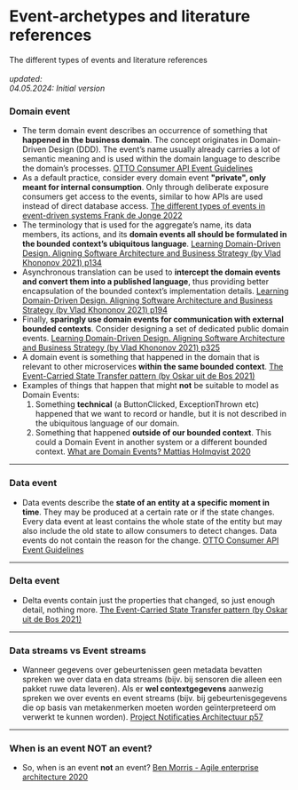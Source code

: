 # Event-archetypes and literature references
The different types of events and literature references
<br>
<br>
*updated:*<br>
*04.05.2024: Initial version*
<br>

### Domain event
* The term domain event describes an occurrence of something that **happened in the business domain**. The concept originates in Domain-Driven Design (DDD). The event’s name usually already carries a lot of semantic meaning and is used within the domain language to describe the domain’s processes. [OTTO Consumer API Event Guidelines](https://api.otto.de/portal/guidelines/event-guidelines/concepts#domain-events)
* As a default practice, consider every domain event **"private", only meant for internal consumption**. Only through deliberate exposure consumers get access to the events, similar to how APIs are used instead of direct database access. [The different types of events in event-driven systems Frank de Jonge 2022](https://blog.frankdejonge.nl/the-different-types-of-events-in-event-driven-systems/)
* The terminology that is used for the aggregate’s name, its data members, its actions, and its **domain events all should be formulated in the bounded context’s ubiquitous language**. [Learning Domain-Driven Design. Aligning Software Architecture and Business Strategy (by Vlad Khononov 2021) p134](https://www.oreilly.com/library/view/learning-domain-driven-design/9781098100124/)
* Asynchronous translation can be used to **intercept the domain events and convert them into a published language**, thus providing better encapsulation of the bounded context’s implementation details. [Learning Domain-Driven Design. Aligning Software Architecture and Business Strategy (by Vlad Khononov 2021) p194](https://www.oreilly.com/library/view/learning-domain-driven-design/9781098100124/)
* Finally, **sparingly use domain events for communication with external bounded contexts**. Consider designing a set of dedicated public domain events. [Learning Domain-Driven Design. Aligning Software Architecture and Business Strategy (by Vlad Khononov 2021) p325](https://www.oreilly.com/library/view/learning-domain-driven-design/9781098100124/)
* A domain event is something that happened in the domain that is relevant to other microservices **within the same bounded context**. [The Event-Carried State Transfer pattern (by Oskar uit de Bos 2021)](https://itnext.io/the-event-carried-state-transfer-pattern-aae49715bb7f)
* Examples of things that happen that might **not** be suitable to model as Domain Events:
    1. Something **technical** (a ButtonClicked, ExceptionThrown etc) happened that we want to record or handle, but it is not described in the ubiquitous language of our domain.
    2. Something that happened **outside of our bounded context**. This could a Domain Event in another system or a different bounded context. [What are Domain Events? Mattias Holmqvist 2020](https://web.archive.org/web/20221201162409/https://serialized.io/ddd/domain-event/)

___

### Data event
* Data events describe the **state of an entity at a specific moment in time**. They may be produced at a certain rate or if the state changes. Every data event at least contains the whole state of the entity but may also include the old state to allow consumers to detect changes. Data events do not contain the reason for the change. [OTTO Consumer API Event Guidelines](https://api.otto.de/portal/guidelines/event-guidelines/concepts#data-events)

___

### Delta event
* Delta events contain just the properties that changed, so just enough detail, nothing more. [The Event-Carried State Transfer pattern (by Oskar uit de Bos 2021)](https://itnext.io/the-event-carried-state-transfer-pattern-aae49715bb7f)


___

### Data streams vs Event streams
* Wanneer gegevens over gebeurtenissen geen metadata bevatten spreken we over data en data streams (bijv. bij sensoren die alleen een pakket ruwe data leveren). Als er **wel contextgegevens** aanwezig spreken we over events en event streams (bijv. bij gebeurtenisgegevens die op basis van metakenmerken moeten worden geïnterpreteerd om verwerkt te kunnen worden). [Project Notificaties Architectuur p57](https://github.com/VNG-Realisatie/notificatieservices/blob/main/docs/achtergronddocumentatie/notificatieservices_architectuur.pdf)


___


### When is an event NOT an event?
* So, when is an event **not** an event? [Ben Morris - Agile enterprise architecture 2020](https://www.ben-morris.com/when-is-an-event-not-an-event/)


